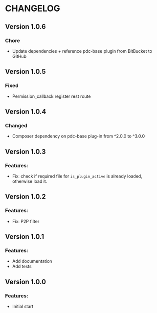 # CHANGELOG

## Version 1.0.6

### Chore

-   Update dependencies + reference pdc-base plugin from BitBucket to GitHub

## Version 1.0.5

### Fixed

-   Permission_callback register rest route

## Version 1.0.4

### Changed

-   Composer dependency on pdc-base plug-in from ^2.0.0 to ^3.0.0

## Version 1.0.3

### Features:

-   Fix: check if required file for `is_plugin_active` is already loaded, otherwise load it.

## Version 1.0.2

### Features:

-   Fix: P2P filter

## Version 1.0.1

### Features:

-   Add documentation
-   Add tests

## Version 1.0.0

### Features:

-   Initial start
